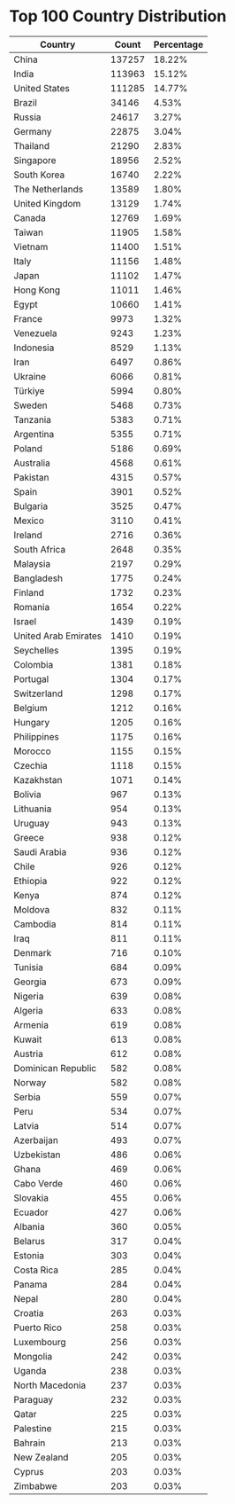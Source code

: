 # Top 100 Country Distribution
| Country | Count | Percentage |
|----|----|----|
| China | 137257 | 18.22% |
| India | 113963 | 15.12% |
| United States | 111285 | 14.77% |
| Brazil | 34146 | 4.53% |
| Russia | 24617 | 3.27% |
| Germany | 22875 | 3.04% |
| Thailand | 21290 | 2.83% |
| Singapore | 18956 | 2.52% |
| South Korea | 16740 | 2.22% |
| The Netherlands | 13589 | 1.80% |
| United Kingdom | 13129 | 1.74% |
| Canada | 12769 | 1.69% |
| Taiwan | 11905 | 1.58% |
| Vietnam | 11400 | 1.51% |
| Italy | 11156 | 1.48% |
| Japan | 11102 | 1.47% |
| Hong Kong | 11011 | 1.46% |
| Egypt | 10660 | 1.41% |
| France | 9973 | 1.32% |
| Venezuela | 9243 | 1.23% |
| Indonesia | 8529 | 1.13% |
| Iran | 6497 | 0.86% |
| Ukraine | 6066 | 0.81% |
| Türkiye | 5994 | 0.80% |
| Sweden | 5468 | 0.73% |
| Tanzania | 5383 | 0.71% |
| Argentina | 5355 | 0.71% |
| Poland | 5186 | 0.69% |
| Australia | 4568 | 0.61% |
| Pakistan | 4315 | 0.57% |
| Spain | 3901 | 0.52% |
| Bulgaria | 3525 | 0.47% |
| Mexico | 3110 | 0.41% |
| Ireland | 2716 | 0.36% |
| South Africa | 2648 | 0.35% |
| Malaysia | 2197 | 0.29% |
| Bangladesh | 1775 | 0.24% |
| Finland | 1732 | 0.23% |
| Romania | 1654 | 0.22% |
| Israel | 1439 | 0.19% |
| United Arab Emirates | 1410 | 0.19% |
| Seychelles | 1395 | 0.19% |
| Colombia | 1381 | 0.18% |
| Portugal | 1304 | 0.17% |
| Switzerland | 1298 | 0.17% |
| Belgium | 1212 | 0.16% |
| Hungary | 1205 | 0.16% |
| Philippines | 1175 | 0.16% |
| Morocco | 1155 | 0.15% |
| Czechia | 1118 | 0.15% |
| Kazakhstan | 1071 | 0.14% |
| Bolivia | 967 | 0.13% |
| Lithuania | 954 | 0.13% |
| Uruguay | 943 | 0.13% |
| Greece | 938 | 0.12% |
| Saudi Arabia | 936 | 0.12% |
| Chile | 926 | 0.12% |
| Ethiopia | 922 | 0.12% |
| Kenya | 874 | 0.12% |
| Moldova | 832 | 0.11% |
| Cambodia | 814 | 0.11% |
| Iraq | 811 | 0.11% |
| Denmark | 716 | 0.10% |
| Tunisia | 684 | 0.09% |
| Georgia | 673 | 0.09% |
| Nigeria | 639 | 0.08% |
| Algeria | 633 | 0.08% |
| Armenia | 619 | 0.08% |
| Kuwait | 613 | 0.08% |
| Austria | 612 | 0.08% |
| Dominican Republic | 582 | 0.08% |
| Norway | 582 | 0.08% |
| Serbia | 559 | 0.07% |
| Peru | 534 | 0.07% |
| Latvia | 514 | 0.07% |
| Azerbaijan | 493 | 0.07% |
| Uzbekistan | 486 | 0.06% |
| Ghana | 469 | 0.06% |
| Cabo Verde | 460 | 0.06% |
| Slovakia | 455 | 0.06% |
| Ecuador | 427 | 0.06% |
| Albania | 360 | 0.05% |
| Belarus | 317 | 0.04% |
| Estonia | 303 | 0.04% |
| Costa Rica | 285 | 0.04% |
| Panama | 284 | 0.04% |
| Nepal | 280 | 0.04% |
| Croatia | 263 | 0.03% |
| Puerto Rico | 258 | 0.03% |
| Luxembourg | 256 | 0.03% |
| Mongolia | 242 | 0.03% |
| Uganda | 238 | 0.03% |
| North Macedonia | 237 | 0.03% |
| Paraguay | 232 | 0.03% |
| Qatar | 225 | 0.03% |
| Palestine | 215 | 0.03% |
| Bahrain | 213 | 0.03% |
| New Zealand | 205 | 0.03% |
| Cyprus | 203 | 0.03% |
| Zimbabwe | 203 | 0.03% |
